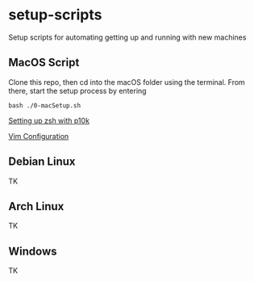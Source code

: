 # setup-scripts
Setup scripts for automating getting up and running with new machines


## MacOS Script
Clone this repo, then cd into the macOS folder using the terminal. From there, start the setup process by entering
```
bash ./0-macSetup.sh
```

[Setting up zsh with p10k](https://github.com/kasuskasus1/ohmyzsh_powerlevel10k)

[Vim Configuration](https://www.freecodecamp.org/news/vimrc-configuration-guide-customize-your-vim-editor/)

## Debian Linux
TK

## Arch Linux
TK

## Windows
TK
